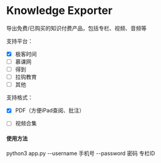 # Knowledge Exporter

导出免费/已购买的知识付费产品，包括专栏、视频、音频等

支持平台：

- [x] 极客时间
- [ ] 慕课网
- [ ] 得到
- [ ] 拉钩教育
- [ ] 其他

支持格式：

- [x] PDF（方便iPad查阅、批注）
- [ ] 视频合集



#### 使用方法

python3 app.py --username 手机号 --password 密码 专栏ID
